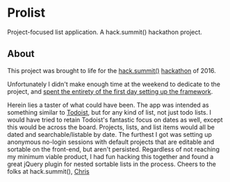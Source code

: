 # Prolist

Project-focused list application. A hack.summit() hackathon project.

## About

This project was brought to life for the [hack.summit()](https://hacksummit.org/) [hackathon](https://www.koding.com/Hackathon) of 2016.

Unfortunately I didn't make enough time at the weekend to dedicate to the project, and [spent the entirety of the first day setting up the framework](https://github.com/hexus/hacksummit/compare/5c149627e29c6b3cf0de6c092ec094a30855da5e...88f76fea57d60f6d1ebbbadacc6f59a4db89bef9).</p>
Herein lies a taster of what could have been. The app was intended as something similar to [Todoist](https://todoist.com), but for any kind of list, not just todo lists.
I would have tried to retain Todoist's fantastic focus on dates as well, except this would be across the board. Projects, lists, and list items would all be dated and searchable/listable by date.
The furthest I got was setting up anonymous no-login sessions with default projects that are editable and sortable on the front-end, but aren't persisted.
Regardless of not reaching my minimum viable product, I had fun hacking this together and found a great jQuery plugin for nested sortable lists in the process.
Cheers to the folks at hack.summit(),
[Chris](https://github.com/hexus)
